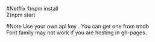 #Netflix
1)npm install</br>
2)npm start</br>

#Note
Use your own api key . You can get one from tmdb</br>
Font family may not work if you are hosting in gh-pages.
